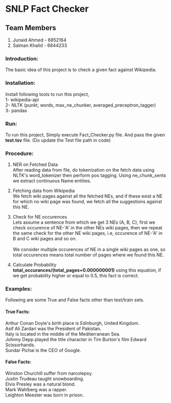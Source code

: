 # SNLP Fact Checker

## Team Members
  1. Junaid Ahmed - 6852164
  2. Salman Khalid - 6844233

### Introduction:
The basic idea of this project is to check a given fact against Wikipedia. 

### Installation:
Install following tools to run this project,
  <br />1- wikipedia-api
  <br />2- NLTK (punkt, words, max_ne_chunker, averaged_preceptron_tagger)
  <br />3- pandas

### Run:
To run this project, Simply execute Fact_Checker.py file. And pass the given **test.tsv** file. (Do update the Test file path in code)

### Procedure:
1. NER on Fetched Data
  <br />After reading data from file, do tokenization on the fetch data using NLTK's word_tokenizer then perform pos tagging. Using
  <bold>ne_chunk_sents<bold/> we extract continuous Name entities.

2. Fetching data from Wikipedia
  <br />We fetch wiki pages against all the fetched NEs, and if these exist a NE for which no wiki page was found, we fetch all the suggestions
  against this NE.

3. Check for NE occurences
  <br />Lets assume a sentence from which we get 3 NEs (A, B, C), first we check occurence of NE-'A' in the other NEs wiki pages, then we repeat
  the same check for the other NE wiki pages, i.e, occurence of NE-'A' in B and C wiki pages and so on.
  <br /><br />We consider multiple occurences of NE in a single wiki pages as one, so total occurences means total number of pages where we found this
  NE.

4. Calculate Probability
<br />**total_occurances/(total_pages+0.000000001)** using this equation, if we get probability higher or equal to 0.5, this fact is correct.

### Examples:
Following are some True and False facts other than test/train sets.
#### True Facts:
Arthur Conan Doyle's birth place is Edinburgh, United Kingdom.
<br />Asif Ali Zardari was the President of Pakistan.
<br />Italy is located in the middle of the Mediterranean Sea.
<br />Johnny Depp played the title character in Tim Burton's film Edward Scissorhands.
<br />Sundar Pichai is the CEO of Google.
#### False Facts:
Winston Churchill suffer from narcolepsy.
<br />Justin Trudeau taught snowboarding.
<br />Elvis Presley was a natural blond.
<br />Mark Wahlberg was a rapper.
<br />Leighton Meester was born in prison.
